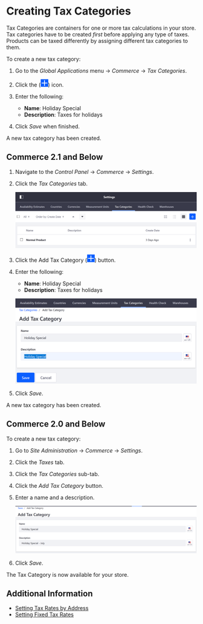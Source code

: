 # Creating Tax Categories

Tax Categories are containers for one or more tax calculations in your store. Tax categories have to be created _first_ before applying any type of taxes. Products can be taxed differently by assigning different tax categories to them.

To create a new tax category:

1. Go to the _Global Applications_ menu &rarr; _Commerce_ &rarr; _Tax Categories_.
1. Click the (![Add icon](../../images/icon-add.png)) icon.
1. Enter the following:

    - **Name**: Holiday Special
    - **Description**: Taxes for holidays

1. Click _Save_ when finished.

A new tax category has been created.

## Commerce 2.1 and Below

1. Navigate to the _Control Panel_ &rarr; _Commerce_ &rarr; _Settings_.
1. Click the _Tax Categories_ tab.

    ![Tax categories are located in the Commerce Settings.](./creating-tax-categories/images/03.png)

1. Click the Add Tax Category (![Add icon](../../images/icon-add.png)) button.
1. Enter the following:

    - **Name**: Holiday Special
    - **Description**: Taxes for holidays

    ![Add the new tax category.](./creating-tax-categories/images/04.png)

1. Click _Save_.

A new tax category has been created.

## Commerce 2.0 and Below

To create a new tax category:

1. Go to _Site Administration_ → _Commerce_ → _Settings_.
1. Click the _Taxes_ tab.
1. Click the _Tax Categories_ sub-tab.
1. Click the _Add Tax Category_ button.
1. Enter a name and a description.

    ![Adding a tax category](./creating-tax-categories/images/01.png)

1. Click _Save_.

The Tax Category is now available for your store.

## Additional Information

-   [Setting Tax Rates by Address](../configuring-taxes/setting-tax-rate-by-address.md)
-   [Setting Fixed Tax Rates](../configuring-taxes/setting-tax-rate-by-fixed-rate.md)

